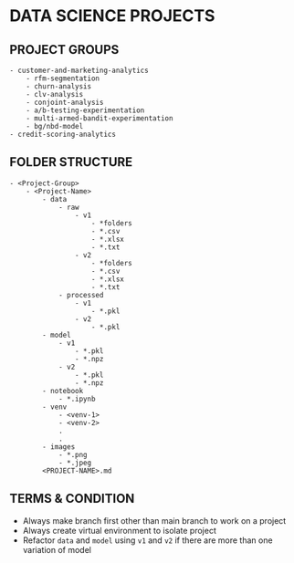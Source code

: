 # DATA SCIENCE PROJECTS

## PROJECT GROUPS
```
- customer-and-marketing-analytics
    - rfm-segmentation
    - churn-analysis
    - clv-analysis
    - conjoint-analysis
    - a/b-testing-experimentation
    - multi-armed-bandit-experimentation
    - bg/nbd-model
- credit-scoring-analytics
```
## FOLDER STRUCTURE
```
- <Project-Group>
    - <Project-Name>
        - data
            - raw
                - v1
                    - *folders
                    - *.csv
                    - *.xlsx
                    - *.txt
                - v2
                    - *folders
                    - *.csv
                    - *.xlsx
                    - *.txt
            - processed
                - v1
                    - *.pkl
                - v2
                    - *.pkl
        - model
            - v1
                - *.pkl
                - *.npz
            - v2
                - *.pkl
                - *.npz
        - notebook
            - *.ipynb
        - venv
            - <venv-1>
            - <venv-2>
            .
            .
        - images
            - *.png
            - *.jpeg
        <PROJECT-NAME>.md
```

## TERMS & CONDITION
- Always make branch first other than main branch to work on a project
- Always create virtual environment to isolate project
- Refactor `data` and `model` using `v1` and `v2` if there are more than one variation of model